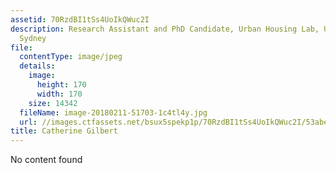 ```yaml
---
assetid: 70RzdBI1tSs4UoIkQWuc2I
description: Research Assistant and PhD Candidate, Urban Housing Lab, University of
  Sydney
file:
  contentType: image/jpeg
  details:
    image:
      height: 170
      width: 170
    size: 14342
  fileName: image-20180211-51703-1c4tl4y.jpg
  url: //images.ctfassets.net/bsux5spekp1p/70RzdBI1tSs4UoIkQWuc2I/53abe54cc87b165812481dea6d5ef33c/image-20180211-51703-1c4tl4y.jpg
title: Catherine Gilbert
---
```

No content found
